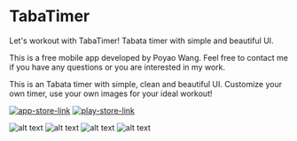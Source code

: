 # TabaTimer

Let's workout with TabaTimer!
Tabata timer with simple and beautiful UI.

This is a free mobile app developed by Poyao Wang.
Feel free to contact me if you have any questions or you are interested in my work.

This is an Tabata timer with simple, clean and beautiful UI. Customize your own timer, use your own images for your ideal workout!

[![app-store-link](https://github.com/poyao-wang/my-profile-data/raw/master/profile/TabaTimer/app-store-link-btn.png)](https://apps.apple.com/app/tabatimer-workout/id1559502460)
[![play-store-link](https://github.com/poyao-wang/my-profile-data/raw/master/profile/TabaTimer/play-store-link-btn.png)](https://play.google.com/store/apps/details?id=com.poyaowang.tabatimer)

![alt text](https://raw.githubusercontent.com/poyao-wang/my-profile-data/master/profile/TabaTimer/iPhone8-1.png)
![alt text](https://raw.githubusercontent.com/poyao-wang/my-profile-data/master/profile/TabaTimer/iPhone8-2.png)
![alt text](https://raw.githubusercontent.com/poyao-wang/my-profile-data/master/profile/TabaTimer/iPhone8-3.png)
![alt text](https://raw.githubusercontent.com/poyao-wang/my-profile-data/master/profile/TabaTimer/iPhone8-4.png)
